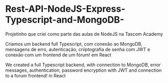 ﻿# Rest-API-NodeJS-Express-Typescript-and-MongoDB-

Projetinho que criei como parte das aulas de NodeJS na Tascom Academy

Criamos um backend full Typescript, com conexão ao MongoDB, mensagens de erro, autenticação, criiptografia de senha com JWT e conexão com um frontend de um fórum! em React

We created a full Typescript backend, with connection to MongoDB, error messages, authentication, password encryption with JWT and connection to a forum frontend! in React
